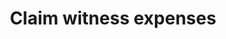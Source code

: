 ---
override:tags: []
layout: collection
title: Claim witness expenses
description: A tool for claiming witness expenses online
pagination:
  data: collections.witex
  reverse: true
  size: 50
permalink: "witex/{% if pagination.pageNumber > 0 %}page/{{ pagination.pageNumber + 1 }}{% endif %}/"
eleventyComputed:
  eleventyNavigation:
    key: witex
    excerpt: "{{ description }}"
    parent: home
---